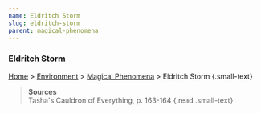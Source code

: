 ```yaml
---
name: Eldritch Storm
slug: eldritch-storm
parent: magical-phenomena
---
```

### Eldritch Storm
[Home](dm-operations-center) > [Environment](environment) > [Magical Phenomena](magical-phenomena) > Eldritch Storm {.small-text}

> **Sources** <br/>
> Tasha's Cauldron of Everything, p. 163-164
{.read .small-text}

